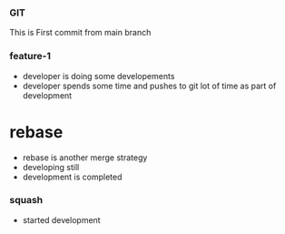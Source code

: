 ### GIT
This is First commit from main branch

### feature-1
* developer is doing some developements
* developer spends some time and pushes to git lot of time as part of development

# rebase
* rebase is another merge strategy
* developing still 
* development is completed

### squash
* started development
